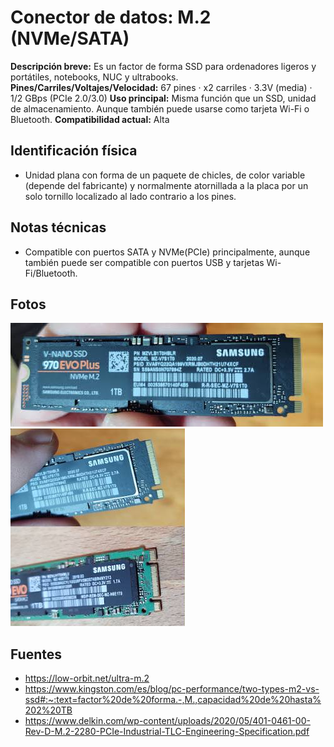 # Conector de datos: M.2 (NVMe/SATA)

**Descripción breve:** Es un factor de forma SSD para ordenadores ligeros y portátiles, notebooks, NUC y ultrabooks.
**Pines/Carriles/Voltajes/Velocidad:** 67 pines · x2 carriles ·  3.3V (media) · 1/2 GBps (PCIe 2.0/3.0)
**Uso principal:** Misma función que un SSD, unidad de almacenamiento. Aunque también puede usarse como tarjeta Wi-Fi o Bluetooth.
**Compatibilidad actual:** Alta

## Identificación física
- Unidad plana con forma de un paquete de chicles, de color variable (depende del fabricante) y normalmente atornillada a la placa por un solo tornillo localizado al lado contrario a los pines.

## Notas técnicas
- Compatible con puertos SATA y NVMe(PCIe) principalmente, aunque también puede ser compatible con puertos USB y tarjetas Wi-Fi/Bluetooth.

## Fotos
![M.2](../../../assets/img/11-conectores_datos/ultra-m.2-drive-samsung-970-evo-plus-ssd.jpg "M.2")
![M.2 SATA y PCIe](../../../assets/img/11-conectores_datos/M.2_sata_vs_M.2_PCIe.PNG "M.2")

## Fuentes
* https://low-orbit.net/ultra-m.2
* https://www.kingston.com/es/blog/pc-performance/two-types-m2-vs-ssd#:~:text=factor%20de%20forma.-,M.,capacidad%20de%20hasta%202%20TB
* https://www.delkin.com/wp-content/uploads/2020/05/401-0461-00-Rev-D-M.2-2280-PCIe-Industrial-TLC-Engineering-Specification.pdf